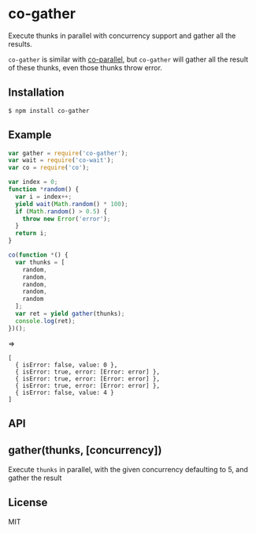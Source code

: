 co-gather
=========

Execute thunks in parallel with concurrency support and gather all the results.

`co-gather` is similar with [co-parallel](https://github.com/visionmedia/co-parallel), but `co-gather` will gather all the result of these thunks, even those thunks throw error.

## Installation

```
$ npm install co-gather
```

## Example

```js
var gather = require('co-gather');
var wait = require('co-wait');
var co = require('co');

var index = 0;
function *random() {
  var i = index++;
  yield wait(Math.random() * 100);
  if (Math.random() > 0.5) {
    throw new Error('error');
  }
  return i;
}

co(function *() {
  var thunks = [
    random,
    random,
    random,
    random,
    random
  ];
  var ret = yield gather(thunks);
  console.log(ret);
})();
```

=>

```
[
  { isError: false, value: 0 },
  { isError: true, error: [Error: error] },
  { isError: true, error: [Error: error] },
  { isError: true, error: [Error: error] },
  { isError: false, value: 4 }
]
```

## API


## gather(thunks, [concurrency])

Execute `thunks` in parallel, with the given concurrency defaulting to 5, and gather the result

## License

MIT
